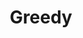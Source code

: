 ---
title: Greedy
menu:
  sidebar:
    name: Greedy
    identifier: greedy
    parent: algorithm-problem
    weight: 10
---